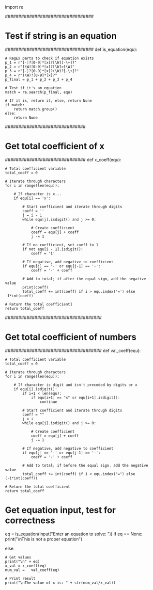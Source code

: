 import re

#################################
# Test if string is an equation #
#################################
def is_equation(equ):
    
    # RegEx parts to check if equation exists
    p_1 = r"[-]?[0-9]*[x]?[\W][-\+]?"
    p_2 = r"[\W][0-9]*[x]?[\W]=[\W]"
    p_3 = r"[-]?[0-9]*[x]?(\W)?[-\+]?"
    p_4 = r"(\W)?[0-9]*[x]?"
    p_final = p_1 + p_2 + p_3 + p_4

    # Test if it's an equation
    match = re.search(p_final, equ)
    
    # If it is, return it, else, return None
    if match:
        return match.group()
    else:
        return None

##############################
# Get total coefficient of x #
##############################
def x_coeff(equ):
    
    # Total coefficient variable
    total_coeff = 0
    
    # Iterate through characters
    for i in range(len(equ)):
        
        # If character is x...
        if equ[i] == 'x':
            
            # Start coefficient and iterate through digits
            coeff = ''
            j = i - 1
            while equ[j].isdigit() and j >= 0:
                
                # Create coefficient
                coeff = equ[j] + coeff
                j -= 1
            
            # If no coefficient, set coeff to 1
            if not equ[i - 1].isdigit():
                coeff = '1'  
            
            # If negative, add negative to coefficient
            if equ[j] == '-' or equ[j-1] == '-':
                coeff = '-' + coeff
                
            # Add to total; if after the equal sign, add the negative value
            print(coeff)
            total_coeff += int(coeff) if i > equ.index('=') else -1*int(coeff)
    
    # Return the total coefficient]
    return total_coeff
         
####################################
# Get total coefficient of numbers #
#################################### 
def val_coeff(equ):
    
    # Total coefficient variable
    total_coeff = 0
    
    # Iterate through characters
    for i in range(len(equ)):
        
        # If character is digit and isn't preceded by digits or x
        if equ[i].isdigit():
            if i+1 < len(equ):
                if equ[i+1] == "x" or equ[i+1].isdigit():
                    continue
                
            # Start coefficient and iterate through digits
            coeff = ""
            j = i
            while equ[j].isdigit() and j >= 0:
                
                # Create coefficient
                coeff = equ[j] + coeff
                j -= 1
                
            # If negative, add negative to coefficient
            if equ[j] == '-' or equ[j-1] == '-':
                coeff = '-' + coeff
            
            # Add to total; if before the equal sign, add the negative value
            total_coeff += int(coeff) if i < equ.index("=") else (-1*int(coeff))
    
    # Return the total coefficient
    return total_coeff

# Get equation input, test for correctness  
eq = is_equation(input("Enter an equation to solve: "))
if eq == None:
    print("\nThis is not a proper equation")

else:
    
    # Get values
    print("\n" + eq)
    x_val = x_coeff(eq)
    num_val =   val_coeff(eq)

    # Print result
    print("\nThe value of x is: " + str(num_val/x_val))
